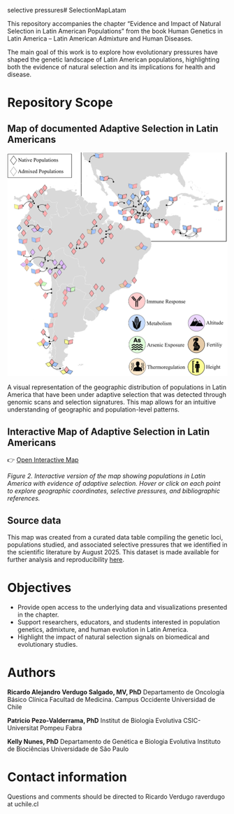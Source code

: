 selective pressures# SelectionMapLatam

This repository accompanies the chapter “Evidence and Impact of Natural Selection in Latin American Populations” from the book Human Genetics in Latin America – Latin American Admixture and Human Diseases.

The main goal of this work is to explore how evolutionary pressures have shaped the genetic landscape of Latin American populations, highlighting both the evidence of natural selection and its implications for health and disease.

# Repository Scope

## Map of documented Adaptive Selection in Latin Americans

![Figure 1](Files/Figure_2.1_SelectionMap.png)

A visual representation of the geographic distribution of populations in Latin America that have been under adaptive selection that was detected through genomic scans and selection signatures. This map allows for an intuitive understanding of geographic and population-level patterns.

## Interactive Map of Adaptive Selection in Latin Americans

👉 <a href="Files/Selection_Map.html" title="Open Interactive Map" target="_blank">Open Interactive Map</a>

*Figure 2. Interactive version of the map showing populations in Latin America with evidence of adaptive selection. Hover or click on each point to explore geographic coordinates, selective pressures, and bibliographic references.*

## Source data

This map was created from a curated data table compiling the genetic loci, populations studied, and associated selective pressures that we identified in the scientific literature by August 2025. This dataset is made available for further analysis and reproducibility [here](SelectionStudies.md).

# Objectives

* Provide open access to the underlying data and visualizations presented in the chapter.
* Support researchers, educators, and students interested in population genetics, admixture, and human evolution in Latin America.
* Highlight the impact of natural selection signals on biomedical and evolutionary studies.

# Authors

**Ricardo Alejandro Verdugo Salgado, MV, PhD**
Departamento de Oncología Básico Clínica
Facultad de Medicina. Campus Occidente
Universidad de Chile

**Patricio Pezo-Valderrama, PhD**
Institut de Biologia Evolutiva
CSIC-Universitat Pompeu Fabra

**Kelly Nunes, PhD**
Departamento de Genética e Biologia Evolutiva
Instituto de Biociências
Universidade de São Paulo

# Contact information

Questions and comments should be directed to Ricardo Verdugo raverdugo at uchile.cl
